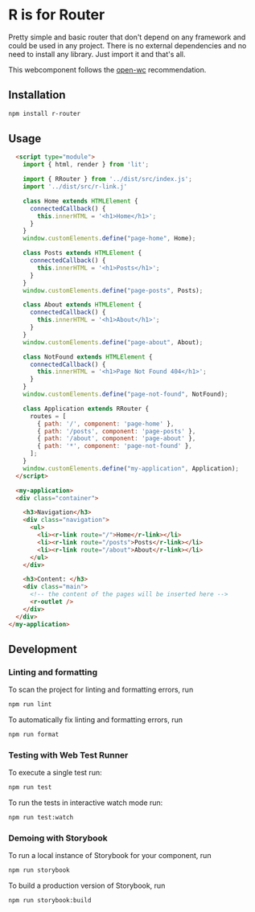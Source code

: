# R is for Router

Pretty simple and basic router that don't depend on any framework and could be used in any project. There is no external
dependencies and no need to install any library. Just import it and that's all.

This webcomponent follows the [open-wc](https://github.com/open-wc/open-wc) recommendation.

## Installation

```bash
npm install r-router
```

## Usage

```html
  <script type="module">
    import { html, render } from 'lit';

    import { RRouter } from '../dist/src/index.js';
    import '../dist/src/r-link.j'

    class Home extends HTMLElement {
      connectedCallback() {
        this.innerHTML = '<h1>Home</h1>';
      }
    }
    window.customElements.define("page-home", Home);

    class Posts extends HTMLElement {
      connectedCallback() {
        this.innerHTML = '<h1>Posts</h1>';
      }
    }
    window.customElements.define("page-posts", Posts);

    class About extends HTMLElement {
      connectedCallback() {
        this.innerHTML = '<h1>About</h1>';
      }
    }
    window.customElements.define("page-about", About);

    class NotFound extends HTMLElement {
      connectedCallback() {
        this.innerHTML = '<h1>Page Not Found 404</h1>';
      }
    }
    window.customElements.define("page-not-found", NotFound);

    class Application extends RRouter {
      routes = [
        { path: '/', component: 'page-home' },
        { path: '/posts', component: 'page-posts' },
        { path: '/about', component: 'page-about' },
        { path: '*', component: 'page-not-found' },
      ];
    }
    window.customElements.define("my-application", Application);
  </script>

  <my-application>
  <div class="container">

    <h3>Navigation</h3>
    <div class="navigation">
      <ul>
        <li><r-link route="/">Home</r-link></li>
        <li><r-link route="/posts">Posts</r-link></li>
        <li><r-link route="/about">About</r-link></li>
      </ul>
    </div>

    <h3>Content: </h3>
    <div class="main">
      <!-- the content of the pages will be inserted here -->
      <r-outlet />
    </div>
  </div>
</my-application>
```

## Development

### Linting and formatting

To scan the project for linting and formatting errors, run

```bash
npm run lint
```

To automatically fix linting and formatting errors, run

```bash
npm run format
```

### Testing with Web Test Runner

To execute a single test run:

```bash
npm run test
```

To run the tests in interactive watch mode run:

```bash
npm run test:watch
```

### Demoing with Storybook

To run a local instance of Storybook for your component, run

```bash
npm run storybook
```

To build a production version of Storybook, run

```bash
npm run storybook:build
```
